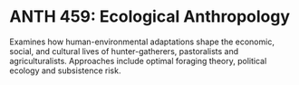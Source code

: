 # ANTH 459: Ecological Anthropology

Examines how human-environmental adaptations shape the economic, social, and cultural lives of hunter-gatherers, pastoralists and agriculturalists. Approaches include optimal foraging theory, political ecology and subsistence risk.